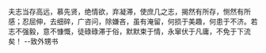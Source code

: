







夫志当存高远，慕先贤，绝情欲，弃凝滞，使庶几之志，揭然有所存，恻然有所感；忍屈伸，去细碎，广咨问，除嫌吝，虽有淹留，何损于美趣，何患于不济。若志不强毅，意不慷慨，徒碌碌滞于俗，默默束于情，永窜伏于凡庸，不免于下流矣！     --致外甥书